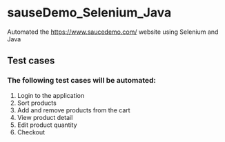 # sauseDemo_Selenium_Java
Automated the https://www.saucedemo.com/ website using Selenium and Java

## Test cases

### The following test cases will be automated:

1. Login to the application
2. Sort products
3. Add and remove products from the cart
4. View product detail
5. Edit product quantity
6. Checkout
